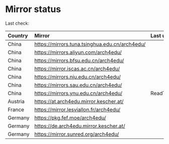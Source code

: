 <script src="./time.js"></script>
# Mirror status
Last check: <script type="text/javascript">localize(1687720544.2032468);</script>

|Country|Mirror|Last update|
|:------|:-----|:----------|
|China|https://mirrors.tuna.tsinghua.edu.cn/arch4edu/|<script type="text/javascript">localize(1687674859);</script>|
|China|https://mirrors.aliyun.com/arch4edu/|<script type="text/javascript">localize(1687588636);</script>|
|China|https://mirrors.bfsu.edu.cn/arch4edu/|<script type="text/javascript">localize(1687674859);</script>|
|China|https://mirror.iscas.ac.cn/arch4edu/|<script type="text/javascript">localize(1687674859);</script>|
|China|https://mirrors.nju.edu.cn/arch4edu/|<script type="text/javascript">localize(1687588636);</script>|
|China|https://mirrors.sau.edu.cn/arch4edu/|<script type="text/javascript">localize(1673850842);</script>|
|China|https://mirrors.ynu.edu.cn/arch4edu/|ReadTimeout|
|Austria|https://at.arch4edu.mirror.kescher.at/|<script type="text/javascript">localize(1687674859);</script>|
|France|https://mirror.lesviallon.fr/arch4edu/|<script type="text/javascript">localize(1687674859);</script>|
|Germany|https://pkg.fef.moe/arch4edu/|<script type="text/javascript">localize(1687674859);</script>|
|Germany|https://de.arch4edu.mirror.kescher.at/|<script type="text/javascript">localize(1687674859);</script>|
|Germany|https://mirror.sunred.org/arch4edu/|<script type="text/javascript">localize(1687674859);</script>|

<script src="./tablefilter/tablefilter.js"></script>
<script src="./table.js"></script>
